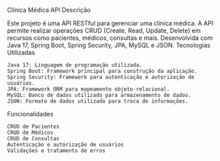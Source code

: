 Clínica Médica API
Descrição

Este projeto é uma API RESTful para gerenciar uma clínica médica. A API permite realizar operações CRUD (Create, Read, Update, Delete) em recursos como pacientes, médicos, consultas e mais. Desenvolvida com Java 17, Spring Boot, Spring Security, JPA, MySQL e JSON.
Tecnologias Utilizadas

    Java 17: Linguagem de programação utilizada.
    Spring Boot: Framework principal para construção da aplicação.
    Spring Security: Framework para autenticação e autorização de usuários.
    JPA: Framework ORM para mapeamento objeto-relacional.
    MySQL: Banco de dados utilizado para armazenamento de dados.
    JSON: Formato de dados utilizado para troca de informações.

Funcionalidades

    CRUD de Pacientes
    CRUD de Médicos
    CRUD de Consultas
    Autenticação e autorização de usuários
    Validações e tratamento de erros
